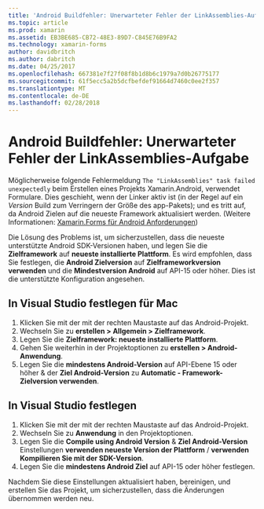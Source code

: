 ```yaml
---
title: 'Android Buildfehler: Unerwarteter Fehler der LinkAssemblies-Aufgabe'
ms.topic: article
ms.prod: xamarin
ms.assetid: EB3BE685-CB72-48E3-89D7-C845E76B9FA2
ms.technology: xamarin-forms
author: davidbritch
ms.author: dabritch
ms.date: 04/25/2017
ms.openlocfilehash: 667381e7f27f08f8b1d8b6c1979a7d0b26775177
ms.sourcegitcommit: 61f5ecc5a2b5dcfbefdef91664d7460c0ee2f357
ms.translationtype: MT
ms.contentlocale: de-DE
ms.lasthandoff: 02/28/2018
---
```

# <a name="android-build-error--the-linkassemblies-task-failed-unexpectedly"></a>Android Buildfehler: Unerwarteter Fehler der LinkAssemblies-Aufgabe

Möglicherweise folgende Fehlermeldung `The "LinkAssemblies" task failed unexpectedly` beim Erstellen eines Projekts Xamarin.Android, verwendet Formulare. Dies geschieht, wenn der Linker aktiv ist (in der Regel auf ein *Version* Build zum Verringern der Größe des app-Pakets); und es tritt auf, da Android Zielen auf die neueste Framework aktualisiert werden. (Weitere Informationen: [Xamarin.Forms für Android Anforderungen](~/xamarin-forms/get-started/installation.md#android))

Die Lösung des Problems ist, um sicherzustellen, dass die neueste unterstützte Android SDK-Versionen haben, und legen Sie die **Zielframework** auf **neueste installierte Plattform**. Es wird empfohlen, dass Sie festlegen, die **Android Zielversion** auf **Zielframeworkversion verwenden** und die **Mindestversion Android** auf API-15 oder höher. Dies ist die unterstützte Konfiguration angesehen.

## <a name="setting-in-visual-studio-for-mac"></a>In Visual Studio festlegen für Mac

1.  Klicken Sie mit der mit der rechten Maustaste auf das Android-Projekt.
2.  Wechseln Sie zu **erstellen > Allgemein > Zielframework**.
3.  Legen Sie die **Zielframework: neueste installierte Plattform**.
4.  Gehen Sie weiterhin in der Projektoptionen zu **erstellen > Android-Anwendung**.
5.  Legen Sie die **mindestens Android-Version** auf API-Ebene 15 oder höher & der **Ziel Android-Version** zu **Automatic - Framework-Zielversion verwenden**.

## <a name="setting-in-visual-studio"></a>In Visual Studio festlegen

1.  Klicken Sie mit der mit der rechten Maustaste auf das Android-Projekt.
2.  Wechseln Sie zu **Anwendung** in den Projektoptionen.
3.  Legen Sie die **Compile using Android Version** & **Ziel Android-Version** Einstellungen **verwenden neueste Version der Plattform** / **verwenden Kompilieren Sie mit der SDK-Version**.
4.  Legen Sie die **mindestens Android Ziel** auf API-15 oder höher festlegen.

Nachdem Sie diese Einstellungen aktualisiert haben, bereinigen, und erstellen Sie das Projekt, um sicherzustellen, dass die Änderungen übernommen werden neu.
